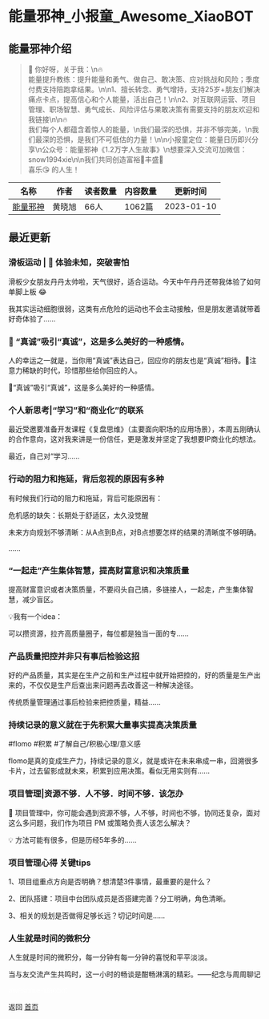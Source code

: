 # 能量邪神_小报童_Awesome_XiaoBOT

## 能量邪神介绍
> 🌻 你好呀，关于我：\n🔥  
能量提升教练：提升能量和勇气、做自己、敢决策、应对挑战和风险；季度付费支持陪跑拿结果。\n\n1、擅长转念、勇气增持，支持25岁+朋友们解决痛点卡点，提高信心和个人能量，活出自己！\n\n2、对互联网运营、项目管理、职场智慧、勇气成长、风险评估与果敢决策有需要支持的朋友欢迎和我链接\n\n🔥  
我们每个人都蕴含着惊人的能量，\n我们最深的恐惧，并非不够完美，\n我们最深的恐惧，是我们不可低估的力量！\n\n小报童定位：能量日历即兴分享\n公众号：能量邪神《1.2万字人生故事》\n想要深入交流可加微信：snow1994xie\n\n我们共同创造富裕🌻丰盛🧠  
喜乐😘 的人生！  
  


|名称|作者|读者数量|内容数量|更新时间|
|---|---|---|---|---|
|[能量邪神](https://xiaobot.net/p/snow1994xie?refer=0b133df9-27dc-423b-8101-639049001c13)|黄晓旭|66人|1062篇|2023-01-10|

## 最近更新
### 滑板运动 | 🌈 体验未知，突破害怕

滑板少女朋友丹丹太帅啦，天气很好，适合运动。今天中午丹丹还带我体验了如何单脚上板 😂

我其实运动细胞很弱，这类有点危险的运动也不会主动接触，但是朋友邀请就带着好奇体验了......

### 🌈 “真诚”吸引“真诚”，这是多么美好的一种感情。

人的幸运之一就是，当你用“真诚”表达自己，回应你的朋友也是“真诚”相待。🌈注意力稀缺的时代，珍惜那些给你回应的人。

🌈“真诚”吸引“真诚”，这是多么美好的一种感情。

### 个人新思考|“学习”和“商业化”的联系

最近受邀要准备开发课程《复盘思维》（主要面向职场的应用场景），本周五刚确认的合作意向，这对我来讲是一份信任，更是激发并坚定了我想要IP商业化的想法。

最近，自己对“学习......

### 行动的阻力和拖延，背后忽视的原因有多种

有时候我们行动的阻力和拖延，背后可能原因有：

危机感的缺失：长期处于舒适区，太久没觉醒

未来方向规划不够清晰：从A点到B点，对B点想要怎样的结果的清晰度不够明确。

......

### “一起走”产生集体智慧，提高财富意识和决策质量

提高财富意识或者决策质量，不要闷头自己搞，多链接人，一起走，产生集体智慧，减少盲区。

💡我有一个idea：

可以攒资源，拉齐高质量圈子，每位都是独当一面的专......

### 产品质量把控并非只有事后检验这招

好的产品质量，其实是在生产之前和生产过程中就开始把控的，好的质量是生产出来的，不仅仅是生产后查出来问题再去改善这一种解决途径。

传统质量管理通过事后检验来把控质量，精益......

### 持续记录的意义就在于先积累大量事实提高决策质量

#flomo #积累 #了解自己/积极心理/意义感

flomo是真的变成生产力，持续记录的意义，就是或许在未来串成一串，回溯很多卡片，过去留影成就未来，积累到应用决策。看似无用实则有......

### 项目管理|资源不够．人不够．时间不够．该怎办

🧠 项目管理中，你可能会遇到资源不够，人不够，时间也不够，协同还复杂，面对这么多问题，我们作为项目 PM 或策略负责人该怎么解决？

💡 方法可能有很多，但是历经5年多的......

### 项目管理心得 关键tips

1、项目组重点方向是否明确？想清楚3件事情，最重要的是什么？

2、团队搭建：项目中台团队成员是否搭建完善？分工明确，角色清晰。

3、相关的规划是否做得足够长远？切记时间是......

### 人生就是时间的微积分

人生就是时间的微积分，每一分钟有每一分钟的喜悦和平平淡淡。

当与友交流产生共鸣时，这一小时的畅谈是酣畅淋漓的精彩。——纪念与周周聊记


<a href="https://github.com/Reno9527/awesome-xiaobot" style="color: white; text-decoration: none;">awesome-xiaobot</a>

返回 [首页](../README.md)
